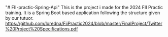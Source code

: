 "# FII-practic-Spring-Api" 
This is the project i made for the 2024 FII Practic training.
It is a Spring Boot based application following the structure given by our tutuor.
https://github.com/loredna/FiiPractic2024/blob/master/FinalProject/Twitter%20Project%20Specifications.pdf
